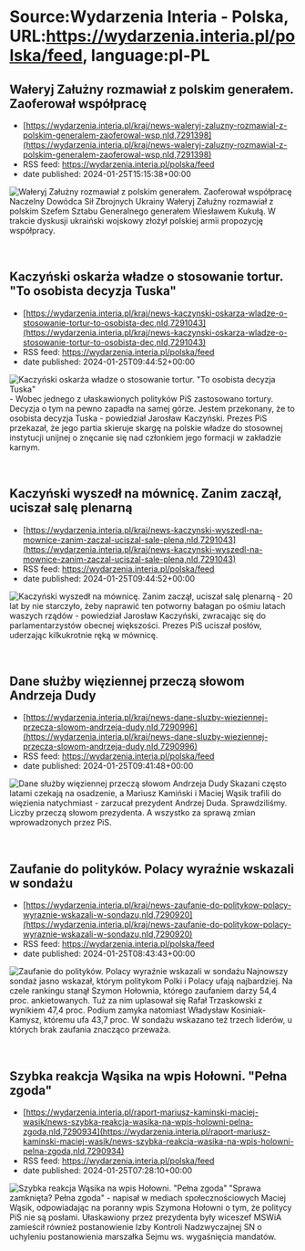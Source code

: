 # Source:Wydarzenia Interia - Polska, URL:https://wydarzenia.interia.pl/polska/feed, language:pl-PL

## Wałeryj Załużny rozmawiał z polskim generałem. Zaoferował współpracę
 - [https://wydarzenia.interia.pl/kraj/news-waleryj-zaluzny-rozmawial-z-polskim-generalem-zaoferowal-wsp,nId,7291398](https://wydarzenia.interia.pl/kraj/news-waleryj-zaluzny-rozmawial-z-polskim-generalem-zaoferowal-wsp,nId,7291398)
 - RSS feed: https://wydarzenia.interia.pl/polska/feed
 - date published: 2024-01-25T15:15:38+00:00

<p><a href="https://wydarzenia.interia.pl/kraj/news-waleryj-zaluzny-rozmawial-z-polskim-generalem-zaoferowal-wsp,nId,7291398"><img align="left" alt="Wałeryj Załużny rozmawiał z polskim generałem. Zaoferował współpracę" src="https://i.iplsc.com/waleryj-zaluzny-rozmawial-z-polskim-generalem-zaoferowal-wsp/000IGWJDL1EWD5NR-C321.jpg" /></a>Naczelny Dowódca Sił Zbrojnych Ukrainy Wałeryj Załużny rozmawiał z polskim Szefem Sztabu Generalnego generałem Wiesławem Kukułą. W trakcie dyskusji ukraiński wojskowy złożył polskiej armii propozycję współpracy.</p><br clear="all" />

## Kaczyński oskarża władze o stosowanie tortur. "To osobista decyzja Tuska"
 - [https://wydarzenia.interia.pl/kraj/news-kaczynski-oskarza-wladze-o-stosowanie-tortur-to-osobista-dec,nId,7291043](https://wydarzenia.interia.pl/kraj/news-kaczynski-oskarza-wladze-o-stosowanie-tortur-to-osobista-dec,nId,7291043)
 - RSS feed: https://wydarzenia.interia.pl/polska/feed
 - date published: 2024-01-25T09:44:52+00:00

<p><a href="https://wydarzenia.interia.pl/kraj/news-kaczynski-oskarza-wladze-o-stosowanie-tortur-to-osobista-dec,nId,7291043"><img align="left" alt="Kaczyński oskarża władze o stosowanie tortur. &quot;To osobista decyzja Tuska&quot;" src="https://i.iplsc.com/kaczynski-oskarza-wladze-o-stosowanie-tortur-to-osobista-dec/000IGOZU7R8UMJVS-C321.jpg" /></a>- Wobec jednego z ułaskawionych polityków PiS zastosowano tortury. Decyzja o tym na pewno zapadła na samej górze. Jestem przekonany, że to osobista decyzja Tuska - powiedział Jarosław Kaczyński. Prezes PiS przekazał, że jego partia skieruje skargę na polskie władze do stosownej instytucji unijnej o znęcanie się nad członkiem jego formacji w zakładzie karnym.</p><br clear="all" />

## Kaczyński wyszedł na mównicę. Zanim zaczął, uciszał salę plenarną
 - [https://wydarzenia.interia.pl/kraj/news-kaczynski-wyszedl-na-mownice-zanim-zaczal-uciszal-sale-plena,nId,7291043](https://wydarzenia.interia.pl/kraj/news-kaczynski-wyszedl-na-mownice-zanim-zaczal-uciszal-sale-plena,nId,7291043)
 - RSS feed: https://wydarzenia.interia.pl/polska/feed
 - date published: 2024-01-25T09:44:52+00:00

<p><a href="https://wydarzenia.interia.pl/kraj/news-kaczynski-wyszedl-na-mownice-zanim-zaczal-uciszal-sale-plena,nId,7291043"><img align="left" alt="Kaczyński wyszedł na mównicę. Zanim zaczął, uciszał salę plenarną" src="https://i.iplsc.com/kaczynski-wyszedl-na-mownice-zanim-zaczal-uciszal-sale-plena/000IGOXWT9QYNBOH-C321.jpg" /></a>- 20 lat by nie starczyło, żeby naprawić ten potworny bałagan po ośmiu latach waszych rządów - powiedział Jarosław Kaczyński, zwracając się do parlamentarzystów obecnej większości. Prezes PiS uciszał posłów, uderzając kilkukrotnie ręką w mównicę.</p><br clear="all" />

## Dane służby więziennej przeczą słowom Andrzeja Dudy
 - [https://wydarzenia.interia.pl/kraj/news-dane-sluzby-wieziennej-przecza-slowom-andrzeja-dudy,nId,7290996](https://wydarzenia.interia.pl/kraj/news-dane-sluzby-wieziennej-przecza-slowom-andrzeja-dudy,nId,7290996)
 - RSS feed: https://wydarzenia.interia.pl/polska/feed
 - date published: 2024-01-25T09:41:48+00:00

<p><a href="https://wydarzenia.interia.pl/kraj/news-dane-sluzby-wieziennej-przecza-slowom-andrzeja-dudy,nId,7290996"><img align="left" alt="Dane służby więziennej przeczą słowom Andrzeja Dudy" src="https://i.iplsc.com/dane-sluzby-wieziennej-przecza-slowom-andrzeja-dudy/000IGO9GX8D4JEDP-C321.jpg" /></a>Skazani często latami czekają na osadzenie, a Mariusz Kamiński i Maciej Wąsik trafili do więzienia natychmiast - zarzucał prezydent Andrzej Duda. Sprawdziliśmy. Liczby przeczą słowom prezydenta. A wszystko za sprawą zmian wprowadzonych przez PiS.</p><br clear="all" />

## Zaufanie do polityków. Polacy wyraźnie wskazali w sondażu
 - [https://wydarzenia.interia.pl/kraj/news-zaufanie-do-politykow-polacy-wyraznie-wskazali-w-sondazu,nId,7290920](https://wydarzenia.interia.pl/kraj/news-zaufanie-do-politykow-polacy-wyraznie-wskazali-w-sondazu,nId,7290920)
 - RSS feed: https://wydarzenia.interia.pl/polska/feed
 - date published: 2024-01-25T08:43:43+00:00

<p><a href="https://wydarzenia.interia.pl/kraj/news-zaufanie-do-politykow-polacy-wyraznie-wskazali-w-sondazu,nId,7290920"><img align="left" alt="Zaufanie do polityków. Polacy wyraźnie wskazali w sondażu" src="https://i.iplsc.com/zaufanie-do-politykow-polacy-wyraznie-wskazali-w-sondazu/000IGNUZX1DRSLOM-C321.jpg" /></a>Najnowszy sondaż jasno wskazał, którym politykom Polki i Polacy ufają najbardziej. Na czele rankingu stanął Szymon Hołownia, którego zaufaniem darzy 54,4 proc. ankietowanych. Tuż za nim uplasował się Rafał Trzaskowski z wynikiem 47,4 proc. Podium zamyka natomiast Władysław Kosiniak-Kamysz, któremu ufa 43,7 proc. W sondażu wskazano też trzech liderów, u których brak zaufania znacząco przeważa.</p><br clear="all" />

## Szybka reakcja Wąsika na wpis Hołowni. "Pełna zgoda"
 - [https://wydarzenia.interia.pl/raport-mariusz-kaminski-maciej-wasik/news-szybka-reakcja-wasika-na-wpis-holowni-pelna-zgoda,nId,7290934](https://wydarzenia.interia.pl/raport-mariusz-kaminski-maciej-wasik/news-szybka-reakcja-wasika-na-wpis-holowni-pelna-zgoda,nId,7290934)
 - RSS feed: https://wydarzenia.interia.pl/polska/feed
 - date published: 2024-01-25T07:28:10+00:00

<p><a href="https://wydarzenia.interia.pl/raport-mariusz-kaminski-maciej-wasik/news-szybka-reakcja-wasika-na-wpis-holowni-pelna-zgoda,nId,7290934"><img align="left" alt="Szybka reakcja Wąsika na wpis Hołowni. &quot;Pełna zgoda&quot;" src="https://i.iplsc.com/szybka-reakcja-wasika-na-wpis-holowni-pelna-zgoda/000FZ899M2IC99HN-C321.jpg" /></a>&quot;Sprawa zamknięta? Pełna zgoda&quot; - napisał w mediach społecznościowych Maciej Wąsik, odpowiadając na poranny wpis Szymona Hołowni o tym, że politycy PiS nie są posłami. Ułaskawiony przez prezydenta były wiceszef MSWiA zamieścił również postanowienie Izby Kontroli Nadzwyczajnej SN o uchyleniu postanowienia marszałka Sejmu ws. wygaśnięcia mandatów.</p><br clear="all" />

